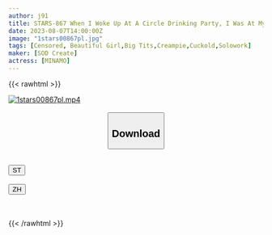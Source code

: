 ```yaml
---
author: j91
title: STARS-867 When I Woke Up At A Circle Drinking Party, I Was At My Senior’s Busty Girlfriend’s House … I Couldn’t Stand The Breast Chilling And Mantilla Seen From The Loungewear, And I Attacked And Stayed In The Nest Until Morning Cheating Sex Minamo
date: 2023-08-07T14:00:00Z
image: "1stars00867pl.jpg"
tags: [Censored, Beautiful Girl,Big Tits,Creampie,Cuckold,Solowork]
maker: [SOD Create]
actress: [MINAMO]
---
```



{{< rawhtml >}}

<div class="video" data-videoid="q7Kbq3ok4dfzpmj">
    <a href="javascript:;">
        <img src="https://my.j91.asia/posts/1stars00867pl/1stars00867pl.jpg" width="WIDTH" height="HEIGHT" alt="1stars00867pl.mp4" loading="lazy">
    </a>
</div>

<script type="text/javascript" src="https://j91.asia/asset/on-demand-st.js"></script>

<br>
  <link rel="stylesheet" href="https://j91.asia/asset/bs5.css">
  
  <center>
  <button class="btn btn-primary" type="button" data-bs-toggle="collapse" data-bs-target=".multi-collapse" aria-expanded="false" aria-controls="multiCollapseExample1 multiCollapseExample2"><h2>Download</h2></button></center>
</p>
<div class="row">
  <div class="col">
    <div class="collapse multi-collapse" id="multiCollapseExample1">
      <div class="card card-body">
	      	      <br>
<div class="buttons">  
<a href="https://streamtape.to/v/q7Kbq3ok4dfzpmj"><button class="btn-hover color-3"><i class="fa fa-download"></i> ST</button></a></div>
    </div>
  </div>
</div>
  <div class="col">
    <div class="collapse multi-collapse" id="multiCollapseExample2">
      <div class="card card-body">
	      <br>
<div class="buttons">
    <a href="https://lylxan.com/7hkhc61h27zc"><button class="btn-hover color-9"><i class="fa fa-download"></i> ZH</button></a></div>
<br><br>
      </div>
    </div>
  </div>
</div>

{{< /rawhtml >}}
